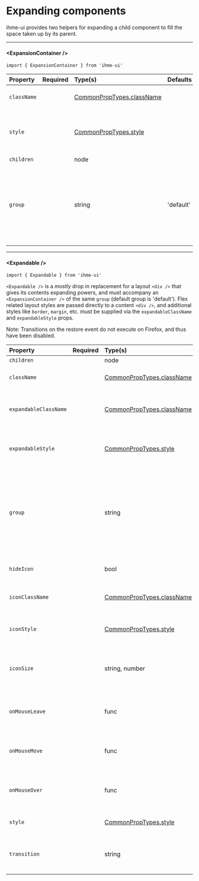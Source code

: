 Expanding components
=====================
ihme-ui provides two helpers for expanding a child component to fill the space taken up by its parent.

---

#### \<ExpansionContainer />
`import { ExpansionContainer } from 'ihme-ui'`

Property | Required | Type(s) | Defaults | Description
:---    |:---      |:---     |:---      |:---
`className` |  | [CommonPropTypes.className](https://github.com/ihmeuw/ihme-ui/blob/master/src/utils/props.js#L11) |  | className applied to outermost wrapping div
`style` |  | [CommonPropTypes.style](https://github.com/ihmeuw/ihme-ui/blob/master/src/utils/props.js#L16) |  | inline styles applied to outermost wrapping div; `position: relative` is added automatically
`children` |  | node |  |
`group` |  | string | 'default' | key used by `<Expandable />`s to register with `<ExpansionContainer />`;<br />if more than one `<ExpansionContainer />` is mounted, `group` should be treated as required and unique per instance.

---

#### \<Expandable />
`import { Expandable } from 'ihme-ui'`

`<Expandable />` is a *mostly* drop in replacement for a layout `<div />` that gives its contents
expanding powers, and must accompany an `<ExpansionContainer />` of the same `group` (default
group is 'default'). Flex related layout styles are passed directly to a content `<div />`, and
additional styles like `border`, `margin`, etc. must be supplied via the `expandableClassName`
and `expandableStyle` props.

Note: Transitions on the restore event do not execute on Firefox, and thus have been disabled.

Property | Required | Type(s) | Defaults | Description
:---    |:---      |:---     |:---      |:---
`children` |  | node |  |
`className` |  | [CommonPropTypes.className](https://github.com/ihmeuw/ihme-ui/blob/master/src/utils/props.js#L11) |  | className applied to outermost containing div
`expandableClassName` |  | [CommonPropTypes.className](https://github.com/ihmeuw/ihme-ui/blob/master/src/utils/props.js#L11) |  | className applied to div directly wrapping component to expand
`expandableStyle` |  | [CommonPropTypes.style](https://github.com/ihmeuw/ihme-ui/blob/master/src/utils/props.js#L16) |  | inline styles applied to div directly wrapping component to expand
`group` |  | string | 'default' | key used by `<Expandable />`s to register with `<ExpansionContainer />`;<br />if more than one `<ExpansionContainer />` is mounted, `group` should be treated as required<br />and unique per instance.
`hideIcon` |  | bool |  | do not render "expand/contract" icon
`iconClassName` |  | [CommonPropTypes.className](https://github.com/ihmeuw/ihme-ui/blob/master/src/utils/props.js#L11) |  | className applied to "expand/contract" icon
`iconStyle` |  | [CommonPropTypes.style](https://github.com/ihmeuw/ihme-ui/blob/master/src/utils/props.js#L16) |  | inline styles applied to "expand/contract" icon
`iconSize` |  | string, number | '20px' | size of icon in px; applied to contentStyle as paddingRight and iconStyle as fontSize
`onMouseLeave` |  | func | CommonDefaultProps.noop | onMouseLeave callback.<br />signature: (SyntheticEvent, instance) => {...}
`onMouseMove` |  | func | CommonDefaultProps.noop | onMouseMove callback.<br />signature: (SyntheticEvent, instance) => {...}
`onMouseOver` |  | func | CommonDefaultProps.noop | onMouseOver callback.<br />signature: (SyntheticEvent, instance) => {...}
`style` |  | [CommonPropTypes.style](https://github.com/ihmeuw/ihme-ui/blob/master/src/utils/props.js#L16) |  | inline styles applied to outermost containing div
`transition` |  | string | 'all 0.5s ease' | CSS transition to apply to `<Expandable />` when transitioning in height/width
